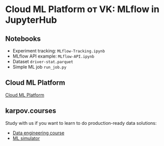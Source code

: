 # Cloud ML Platform от VK: MLflow in JupyterHub

## Notebooks
- Experiment tracking: `MLflow-Tracking.ipynb`
- MLflow API example: `MLflow-API.ipynb`
- Dataset `driver-stat.parquet`
- Simple ML job `run_job.py`

## Cloud ML Platform
[Cloud ML Platform](https://mcs.mail.ru/docs/ml/mlplatform)

## karpov.courses
Study with us if you want to learn to do production-ready data solutions:
- [Data engineering course](https://karpov.courses/dataengineer)
- [ML simulator](https://karpov.courses/simulator-ml)
